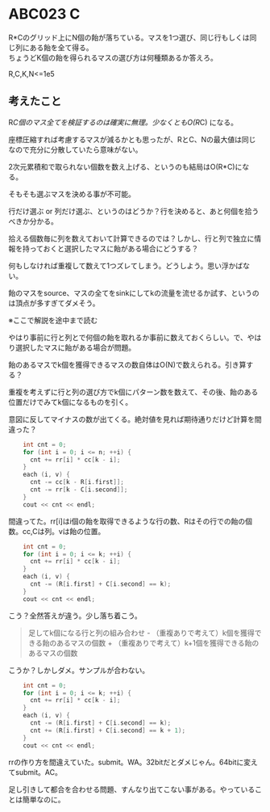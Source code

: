 # ABC023 C

R*Cのグリッド上にN個の飴が落ちている。マスを1つ選び、同じ行もしくは同じ列にある飴を全て得る。<br />
ちょうどK個の飴を得られるマスの選び方は何種類あるか答えろ。

R,C,K,N<=1e5

## 考えたこと
R*C個のマス全てを検証するのは確実に無理。少なくともO(R*C) になる。

座標圧縮すれば考慮するマスが減るかとも思ったが、RとC、Nの最大値は同じなので充分に分散していたら意味がない。

2次元累積和で取られない個数を数え上げる、というのも結局はO(R*C)になる。

そもそも選ぶマスを決める事が不可能。

行だけ選ぶ or 列だけ選ぶ、というのはどうか？行を決めると、あと何個を拾うべきか分かる。

拾える個数毎に列を数えておいて計算できるのでは？しかし、行と列で独立に情報を持っておくと選択したマスに飴がある場合にどうする？　

何もしなければ重複して数えて1つズレてしまう。どうしよう。思い浮かばない。

飴のマスをsource、マスの全てをsinkにしてkの流量を流せるか試す、というのは頂点が多すぎてダメそう。

※ここで解説を途中まで読む

やはり事前に行と列とで何個の飴を取れるか事前に数えておくらしい。で、やはり選択したマスに飴がある場合が問題。

飴のあるマスでk個を獲得できるマスの数自体はO(N)で数えられる。引き算する？

重複を考えずに行と列の選び方でk個にパターン数を数えて、その後、飴のある位置だけでみてk個になるものを引く。

意図に反してマイナスの数が出てくる。絶対値を見れば期待通りだけど計算を間違った？

```cpp
    int cnt = 0;
    for (int i = 0; i <= n; ++i) {
      cnt += rr[i] * cc[k - i];
    }
    each (i, v) {
      cnt -= cc[k - R[i.first]];
      cnt -= rr[k - C[i.second]];
    }
    cout << cnt << endl;
```

間違ってた。rr[i]はi個の飴を取得できるような行の数、Rはその行での飴の個数。cc,Cは列。vは飴の位置。

```cpp
    int cnt = 0;
    for (int i = 0; i <= k; ++i) {
      cnt += rr[i] * cc[k - i];
    }
    each (i, v) {
      cnt -= (R[i.first] + C[i.second] == k);
    }
    cout << cnt << endl;
```

こう？全然答えが違う。少し落ち着こう。

> 足してk個になる行と列の組み合わせ - （重複ありで考えて）k個を獲得できる飴のあるマスの個数 + （重複ありで考えて）k+1個を獲得できる飴のあるマスの個数

こうか？しかしダメ。サンプルが合わない。

```cpp
    int cnt = 0;
    for (int i = 0; i <= k; ++i) {
      cnt += rr[i] * cc[k - i];
    }
    each (i, v) {
      cnt -= (R[i.first] + C[i.second] == k);
      cnt += (R[i.first] + C[i.second] == k + 1);
    }
    cout << cnt << endl;
```

rrの作り方を間違えていた。submit。WA。32bitだとダメじゃん。64bitに変えてsubmit。AC。

足し引きして都合を合わせる問題、すんなり出てこない事がある。やっていることは簡単なのに。
